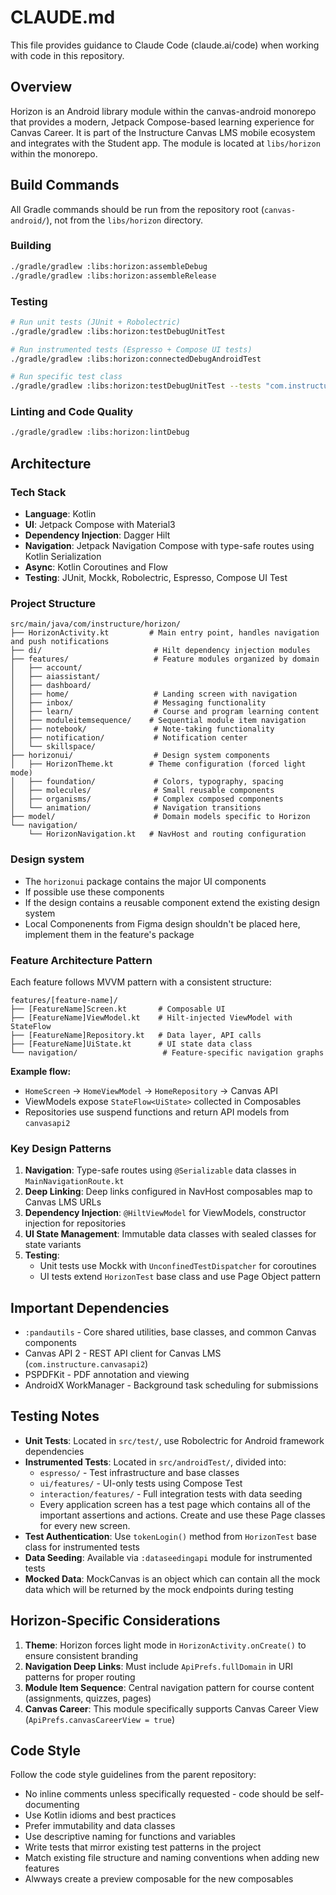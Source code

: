 # CLAUDE.md

This file provides guidance to Claude Code (claude.ai/code) when working with code in this repository.

## Overview

Horizon is an Android library module within the canvas-android monorepo that provides a modern, Jetpack Compose-based learning experience for Canvas Career. It is part of the Instructure Canvas LMS mobile ecosystem and integrates with the Student app. The module is located at `libs/horizon` within the monorepo.

## Build Commands

All Gradle commands should be run from the repository root (`canvas-android/`), not from the `libs/horizon` directory.

### Building
```bash
./gradle/gradlew :libs:horizon:assembleDebug
./gradle/gradlew :libs:horizon:assembleRelease
```

### Testing
```bash
# Run unit tests (JUnit + Robolectric)
./gradle/gradlew :libs:horizon:testDebugUnitTest

# Run instrumented tests (Espresso + Compose UI tests)
./gradle/gradlew :libs:horizon:connectedDebugAndroidTest

# Run specific test class
./gradle/gradlew :libs:horizon:testDebugUnitTest --tests "com.instructure.horizon.features.dashboard.DashboardViewModelTest"
```

### Linting and Code Quality
```bash
./gradle/gradlew :libs:horizon:lintDebug
```

## Architecture

### Tech Stack
- **Language**: Kotlin
- **UI**: Jetpack Compose with Material3
- **Dependency Injection**: Dagger Hilt
- **Navigation**: Jetpack Navigation Compose with type-safe routes using Kotlin Serialization
- **Async**: Kotlin Coroutines and Flow
- **Testing**: JUnit, Mockk, Robolectric, Espresso, Compose UI Test

### Project Structure

```
src/main/java/com/instructure/horizon/
├── HorizonActivity.kt         # Main entry point, handles navigation and push notifications
├── di/                         # Hilt dependency injection modules
├── features/                   # Feature modules organized by domain
│   ├── account/
│   ├── aiassistant/
│   ├── dashboard/
│   ├── home/                   # Landing screen with navigation
│   ├── inbox/                  # Messaging functionality
│   ├── learn/                  # Course and program learning content
│   ├── moduleitemsequence/    # Sequential module item navigation
│   ├── notebook/               # Note-taking functionality
│   ├── notification/           # Notification center
│   └── skillspace/
├── horizonui/                  # Design system components
│   ├── HorizonTheme.kt        # Theme configuration (forced light mode)
│   ├── foundation/             # Colors, typography, spacing
│   ├── molecules/              # Small reusable components
│   ├── organisms/              # Complex composed components
│   └── animation/              # Navigation transitions
├── model/                      # Domain models specific to Horizon
└── navigation/
    └── HorizonNavigation.kt   # NavHost and routing configuration
```

### Design system

 - The `horizonui` package contains the major UI components
 - If possible use these components
 - If the design contains a reusable component extend the existing design system
 - Local Componenents from Figma design shouldn't be placed here, implement them in the feature's package


### Feature Architecture Pattern

Each feature follows MVVM pattern with a consistent structure:

```
features/[feature-name]/
├── [FeatureName]Screen.kt       # Composable UI
├── [FeatureName]ViewModel.kt    # Hilt-injected ViewModel with StateFlow
├── [FeatureName]Repository.kt   # Data layer, API calls
├── [FeatureName]UiState.kt      # UI state data class
└── navigation/                   # Feature-specific navigation graphs
```

**Example flow:**
- `HomeScreen` → `HomeViewModel` → `HomeRepository` → Canvas API
- ViewModels expose `StateFlow<UiState>` collected in Composables
- Repositories use suspend functions and return API models from `canvasapi2`

### Key Design Patterns

1. **Navigation**: Type-safe routes using `@Serializable` data classes in `MainNavigationRoute.kt`
2. **Deep Linking**: Deep links configured in NavHost composables map to Canvas LMS URLs
3. **Dependency Injection**: `@HiltViewModel` for ViewModels, constructor injection for repositories
4. **UI State Management**: Immutable data classes with sealed classes for state variants
5. **Testing**:
   - Unit tests use Mockk with `UnconfinedTestDispatcher` for coroutines
   - UI tests extend `HorizonTest` base class and use Page Object pattern

## Important Dependencies

- `:pandautils` - Core shared utilities, base classes, and common Canvas components
- Canvas API 2 - REST API client for Canvas LMS (`com.instructure.canvasapi2`)
- PSPDFKit - PDF annotation and viewing
- AndroidX WorkManager - Background task scheduling for submissions

## Testing Notes

- **Unit Tests**: Located in `src/test/`, use Robolectric for Android framework dependencies
- **Instrumented Tests**: Located in `src/androidTest/`, divided into:
  - `espresso/` - Test infrastructure and base classes
  - `ui/features/` - UI-only tests using Compose Test
  - `interaction/features/` - Full integration tests with data seeding
  - Every application screen has a test page which contains all of the important assertions and actions. Create and use these Page classes for every new screen.
- **Test Authentication**: Use `tokenLogin()` method from `HorizonTest` base class for instrumented tests
- **Data Seeding**: Available via `:dataseedingapi` module for instrumented tests
- **Mocked Data**: MockCanvas is an object which can contain all the mock data which will be returned by the mock endpoints during testing

## Horizon-Specific Considerations

1. **Theme**: Horizon forces light mode in `HorizonActivity.onCreate()` to ensure consistent branding
2. **Navigation Deep Links**: Must include `ApiPrefs.fullDomain` in URI patterns for proper routing
3. **Module Item Sequence**: Central navigation pattern for course content (assignments, quizzes, pages)
4. **Canvas Career**: This module specifically supports Canvas Career View (`ApiPrefs.canvasCareerView = true`)

## Code Style

Follow the code style guidelines from the parent repository:
- No inline comments unless specifically requested - code should be self-documenting
- Use Kotlin idioms and best practices
- Prefer immutability and data classes
- Use descriptive naming for functions and variables
- Write tests that mirror existing test patterns in the project
- Match existing file structure and naming conventions when adding new features
- Alwways create a preview composable for the new composables